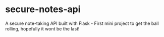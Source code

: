 # secure-notes-api
A secure note-taking API built with Flask - First mini project to get the ball rolling, hopefully it wont be the last! 
